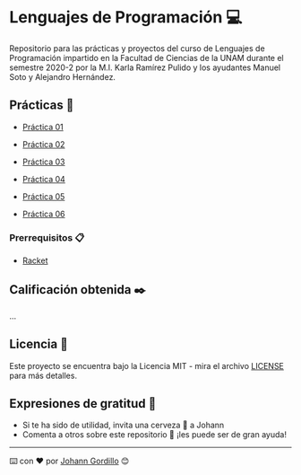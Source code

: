 # Lenguajes de Programación :computer:

Repositorio para las prácticas y proyectos del curso de Lenguajes de Programación
impartido en la Facultad de Ciencias de la UNAM durante el semestre 2020-2 por la M.I. Karla Ramírez Pulido
y los ayudantes Manuel Soto y Alejandro Hernández.

## Prácticas :file_folder:

* [Práctica 01](https://github.com/JohannGordillo/Lenguajes-de-Programacion/)

* [Práctica 02](https://github.com/JohannGordillo/Lenguajes-de-Programacion/)

* [Práctica 03](https://github.com/JohannGordillo/Lenguajes-de-Programacion/)

* [Práctica 04](https://github.com/JohannGordillo/Lenguajes-de-Programacion/)

* [Práctica 05](https://github.com/JohannGordillo/Lenguajes-de-Programacion/)

* [Práctica 06](https://github.com/JohannGordillo/Lenguajes-de-Programacion/)

### Prerrequisitos 📋

* [Racket](https://download.racket-lang.org/)

## Calificación obtenida :black_nib:

...

## Licencia 📄

Este proyecto se encuentra bajo la Licencia MIT - mira el archivo [LICENSE](LICENSE) para
más detalles.

## Expresiones de gratitud 🎁

* Si te ha sido de utilidad, invita una cerveza 🍺 a Johann
* Comenta a otros sobre este repositorio 📢 ¡les puede ser de gran ayuda!

---
⌨️ con ❤️ por [Johann Gordillo](https://github.com/JohannGordillo) 😊
